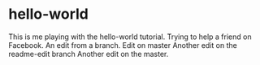 # hello-world
This is me playing with the hello-world tutorial. Trying to help a friend on Facebook.
An edit from a branch.
Edit on master
Another edit on the readme-edit branch
Another edit on the master.